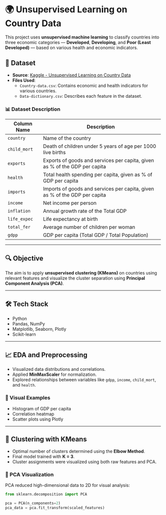 # 🌍 Unsupervised Learning on Country Data

This project uses **unsupervised machine learning** to classify countries into three economic categories — **Developed**, **Developing**, and **Poor (Least Developed)** — based on various health and economic indicators.

## 📂 Dataset

- **Source**: [Kaggle - Unsupervised Learning on Country Data](https://www.kaggle.com/datasets/rohan0301/unsupervised-learning-on-country-data)
- **Files Used**:
  - `Country-data.csv`: Contains economic and health indicators for various countries.
  - `Data-dictionary.csv`: Describes each feature in the dataset.

### 📊 Dataset Description

| **Column Name** | **Description** |
|-----------------|-----------------|
| `country`       | Name of the country |
| `child_mort`    | Death of children under 5 years of age per 1000 live births |
| `exports`       | Exports of goods and services per capita, given as % of the GDP per capita |
| `health`        | Total health spending per capita, given as % of GDP per capita |
| `imports`       | Imports of goods and services per capita, given as % of the GDP per capita |
| `income`        | Net income per person |
| `inflation`     | Annual growth rate of the Total GDP |
| `life_expec`    | Life expectancy at birth |
| `total_fer`     | Average number of children per woman |
| `gdpp`          | GDP per capita (Total GDP / Total Population) |

---

## 🔍 Objective

The aim is to apply **unsupervised clustering (KMeans)** on countries using relevant features and visualize the cluster separation using **Principal Component Analysis (PCA)**.

---

## 🛠️ Tech Stack

- Python
- Pandas, NumPy
- Matplotlib, Seaborn, Plotly
- Scikit-learn

---

## 📈 EDA and Preprocessing

- Visualized data distributions and correlations.
- Applied **MinMaxScaler** for normalization.
- Explored relationships between variables like `gdpp`, `income`, `child_mort`, and `health`.

### 📌 Visual Examples

- Histogram of GDP per capita
- Correlation heatmap
- Scatter plots using Plotly

---

## 🔗 Clustering with KMeans

- Optimal number of clusters determined using the **Elbow Method**.
- Final model trained with **K = 3**.
- Cluster assignments were visualized using both raw features and PCA.

### 🧪 PCA Visualization

PCA reduced high-dimensional data to 2D for visual analysis:

```python
from sklearn.decomposition import PCA

pca = PCA(n_components=2)
pca_data = pca.fit_transform(scaled_features)
